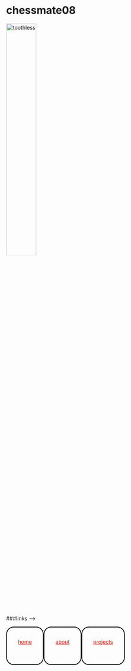 # chessmate08

<img src="https://static.vecteezy.com/system/resources/previews/054/237/968/non_2x/baby-dragon-in-a-dreamy-world-design-free-vector.jpg" alt="toothless" style="width: 40%;"><br><br><br>
###links -->
<div class='footer' style="
  height: 10%;
  display: flex;
  width: 50%;
  justify-content: space-between"
  > 
  <a style="height: inherit;
    color: red;
    border: 2px solid black;
    border-radius: 20px;
    padding: 30px;" 
    href="chessmate08.github.io/">home</a>
  <a style="height: inherit;
    color: red;
    border: 2px solid black;
    border-radius: 20px;
    padding: 30px;" 
    href="chessmate08.github.io/about">about</a>
  <a style="height: inherit;
    color: red;
    border: 2px solid black;
    border-radius: 20px;
    padding: 30px;" 
    href="chessmate08.github.io/projects">projects</a>
</div>
